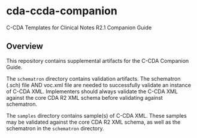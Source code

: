 # cda-ccda-companion
C-CDA Templates for Clinical Notes R2.1 Companion Guide

## Overview
This repository contains supplemental artifacts for the C-CDA Companion Guide.

The `schematron` directory contains validation artifacts. The schematron (.sch) file AND voc.xml file are needed to successfully validate an instance of C-CDA XML. Implementers should always validate the C-CDA XML against the core CDA R2 XML schema before validating against schematron.

The `samples` directory contains sample(s) of C-CDA XML. These samples may be validated against the core CDA R2 XML schema, as well as the schematron in the `schematron` directory.
